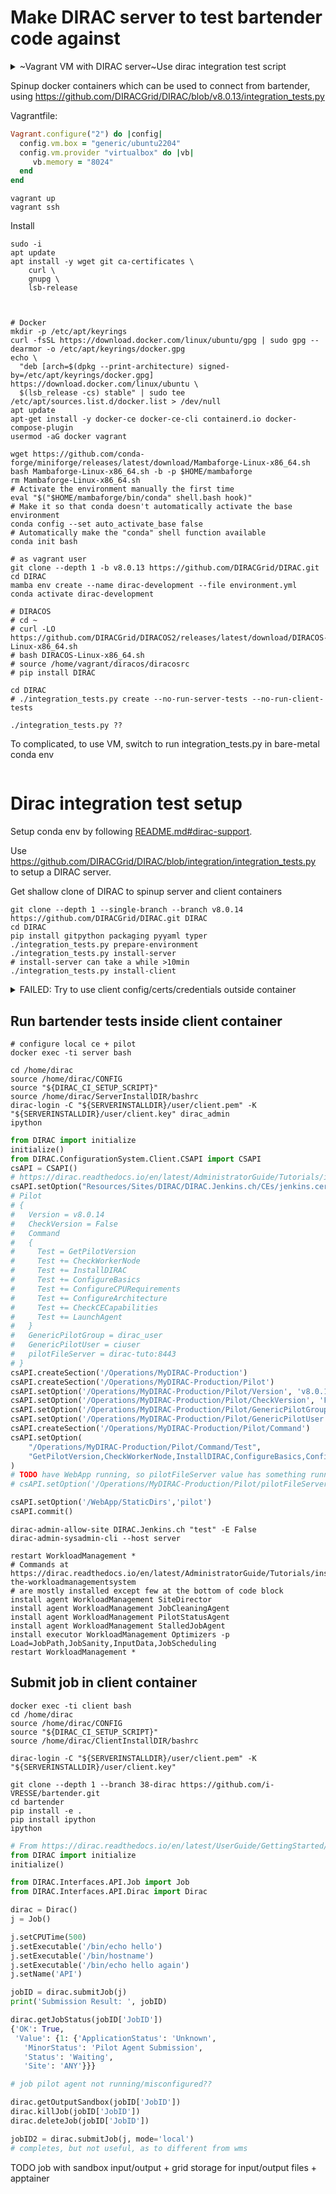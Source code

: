 # Make DIRAC server to test bartender code against

<details>

<summary>~Vagrant VM with DIRAC server~Use dirac integration test script<summary>

Spinup docker containers which can be used to connect from bartender,
using https://github.com/DIRACGrid/DIRAC/blob/v8.0.13/integration_tests.py

Vagrantfile:

```ruby
Vagrant.configure("2") do |config|
  config.vm.box = "generic/ubuntu2204"
  config.vm.provider "virtualbox" do |vb|
     vb.memory = "8024"
  end
end
```

```shell
vagrant up
vagrant ssh
```

Install

```shell
sudo -i
apt update
apt install -y wget git ca-certificates \
    curl \
    gnupg \
    lsb-release



# Docker
mkdir -p /etc/apt/keyrings
curl -fsSL https://download.docker.com/linux/ubuntu/gpg | sudo gpg --dearmor -o /etc/apt/keyrings/docker.gpg
echo \
  "deb [arch=$(dpkg --print-architecture) signed-by=/etc/apt/keyrings/docker.gpg] https://download.docker.com/linux/ubuntu \
  $(lsb_release -cs) stable" | sudo tee /etc/apt/sources.list.d/docker.list > /dev/null
apt update
apt-get install -y docker-ce docker-ce-cli containerd.io docker-compose-plugin
usermod -aG docker vagrant

wget https://github.com/conda-forge/miniforge/releases/latest/download/Mambaforge-Linux-x86_64.sh
bash Mambaforge-Linux-x86_64.sh -b -p $HOME/mambaforge
rm Mambaforge-Linux-x86_64.sh
# Activate the environment manually the first time
eval "$("$HOME/mambaforge/bin/conda" shell.bash hook)"
# Make it so that conda doesn't automatically activate the base environment
conda config --set auto_activate_base false
# Automatically make the "conda" shell function available
conda init bash

# as vagrant user
git clone --depth 1 -b v8.0.13 https://github.com/DIRACGrid/DIRAC.git
cd DIRAC
mamba env create --name dirac-development --file environment.yml
conda activate dirac-development

# DIRACOS
# cd ~
# curl -LO https://github.com/DIRACGrid/DIRACOS2/releases/latest/download/DIRACOS-Linux-x86_64.sh
# bash DIRACOS-Linux-x86_64.sh
# source /home/vagrant/diracos/diracosrc
# pip install DIRAC

cd DIRAC
# ./integration_tests.py create --no-run-server-tests --no-run-client-tests

./integration_tests.py ??
```

To complicated, to use VM, switch to run integration_tests.py in bare-metal conda env

</details>

# Dirac integration test setup

Setup conda env by following [README.md#dirac-support](README.md#dirac-support).

Use https://github.com/DIRACGrid/DIRAC/blob/integration/integration_tests.py to setup a DIRAC server.

Get shallow clone of DIRAC to spinup server and client containers

```shell
git clone --depth 1 --single-branch --branch v8.0.14 https://github.com/DIRACGrid/DIRAC.git DIRAC
cd DIRAC
pip install gitpython packaging pyyaml typer
./integration_tests.py prepare-environment
./integration_tests.py install-server
# install-server can take a while >10min
./integration_tests.py install-client
```

<details>
<summary>FAILED: Try to use client config/certs/credentials outside container</summary>


```shell
# get client stuff
mkdir cc && cd cc
docker cp client:/home/dirac/ClientInstallDIR/etc etc
docker cp client:/home/dirac/ClientInstallDIR/bashrc ./
docker cp client:/home/dirac/ServerInstallDIR/user ./
docker cp client:/home/dirac/ClientInstallDIR/diracos/etc/dirac.cfg etc/
docker inspect -f '{{range .NetworkSettings.Networks}}{{.IPAddress}}{{end}}' server
# Generate config with ip of server in cfg as hostname=server is not known outside docker-compose env
dirac-configure -S bartender-dirac \
-C dips://172.18.0.5:9135/Configuration/Server \
-W dips://172.18.0.5:9135 --SkipCAChecks
...
M2Crypto.SSL.Checker.WrongHost: Peer certificate subjectAltName does not match host, expected 172.18.0.5, got DNS:server, DNS:localhost
...

```
Available certs can not be used outside client container

TODO generate cert for docker host machine

</details>

## Run bartender tests inside client container

```
# configure local ce + pilot
docker exec -ti server bash
```

```
cd /home/dirac
source /home/dirac/CONFIG
source "${DIRAC_CI_SETUP_SCRIPT}"
source /home/dirac/ServerInstallDIR/bashrc
dirac-login -C "${SERVERINSTALLDIR}/user/client.pem" -K "${SERVERINSTALLDIR}/user/client.key" dirac_admin
ipython
```

```python
from DIRAC import initialize
initialize()
from DIRAC.ConfigurationSystem.Client.CSAPI import CSAPI
csAPI = CSAPI()
# https://dirac.readthedocs.io/en/latest/AdministratorGuide/Tutorials/installWMS.html
csAPI.setOption("Resources/Sites/DIRAC/DIRAC.Jenkins.ch/CEs/jenkins.cern.ch/CEType", "Local")
# Pilot
# {
#   Version = v8.0.14
#   CheckVersion = False
#   Command
#   {
#     Test = GetPilotVersion
#     Test += CheckWorkerNode
#     Test += InstallDIRAC
#     Test += ConfigureBasics
#     Test += ConfigureCPURequirements
#     Test += ConfigureArchitecture
#     Test += CheckCECapabilities
#     Test += LaunchAgent
#   }
#   GenericPilotGroup = dirac_user
#   GenericPilotUser = ciuser
#   pilotFileServer = dirac-tuto:8443
# }
csAPI.createSection('/Operations/MyDIRAC-Production')
csAPI.createSection('/Operations/MyDIRAC-Production/Pilot')
csAPI.setOption('/Operations/MyDIRAC-Production/Pilot/Version', 'v8.0.14')
csAPI.setOption('/Operations/MyDIRAC-Production/Pilot/CheckVersion', 'False')
csAPI.setOption('/Operations/MyDIRAC-Production/Pilot/GenericPilotGroup', 'dirac')
csAPI.setOption('/Operations/MyDIRAC-Production/Pilot/GenericPilotUser', 'dirac')
csAPI.createSection('/Operations/MyDIRAC-Production/Pilot/Command')
csAPI.setOption(
    "/Operations/MyDIRAC-Production/Pilot/Command/Test",
    "GetPilotVersion,CheckWorkerNode,InstallDIRAC,ConfigureBasics,ConfigureCPURequirements,ConfigureArchitecture,CheckCECapabilities,LaunchAgent",
)
# TODO have WebApp running, so pilotFileServer value has something running on it
# csAPI.setOption('/Operations/MyDIRAC-Production/Pilot/pilotFileServer', 'server:8443')

csAPI.setOption('/WebApp/StaticDirs','pilot')
csAPI.commit()
```

```shell
dirac-admin-allow-site DIRAC.Jenkins.ch "test" -E False
dirac-admin-sysadmin-cli --host server
```

```shell
restart WorkloadManagement *
# Commands at https://dirac.readthedocs.io/en/latest/AdministratorGuide/Tutorials/installWMS.html#installing-the-workloadmanagementsystem
# are mostly installed except few at the bottom of code block
install agent WorkloadManagement SiteDirector
install agent WorkloadManagement JobCleaningAgent
install agent WorkloadManagement PilotStatusAgent
install agent WorkloadManagement StalledJobAgent
install executor WorkloadManagement Optimizers -p Load=JobPath,JobSanity,InputData,JobScheduling
restart WorkloadManagement *
```

## Submit job in client container

```shell
docker exec -ti client bash
cd /home/dirac
source /home/dirac/CONFIG
source "${DIRAC_CI_SETUP_SCRIPT}"
source /home/dirac/ClientInstallDIR/bashrc

dirac-login -C "${SERVERINSTALLDIR}/user/client.pem" -K "${SERVERINSTALLDIR}/user/client.key"

git clone --depth 1 --branch 38-dirac https://github.com/i-VRESSE/bartender.git
cd bartender
pip install -e .
pip install ipython
ipython
```

```python
# From https://dirac.readthedocs.io/en/latest/UserGuide/GettingStarted/UserJobs/DiracAPI/index.html
from DIRAC import initialize
initialize()

from DIRAC.Interfaces.API.Job import Job
from DIRAC.Interfaces.API.Dirac import Dirac

dirac = Dirac()
j = Job()

j.setCPUTime(500)
j.setExecutable('/bin/echo hello')
j.setExecutable('/bin/hostname')
j.setExecutable('/bin/echo hello again')
j.setName('API')

jobID = dirac.submitJob(j)
print('Submission Result: ', jobID)

dirac.getJobStatus(jobID['JobID'])
{'OK': True,
 'Value': {1: {'ApplicationStatus': 'Unknown',
   'MinorStatus': 'Pilot Agent Submission',
   'Status': 'Waiting',
   'Site': 'ANY'}}}

# job pilot agent not running/misconfigured??

dirac.getOutputSandbox(jobID['JobID'])
dirac.killJob(jobID['JobID'])
dirac.deleteJob(jobID['JobID'])

jobID2 = dirac.submitJob(j, mode='local')
# completes, but not useful, as to different from wms
```

TODO job with sandbox input/output + grid storage for input/output files + apptainer
